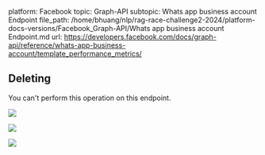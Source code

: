 platform: Facebook
topic: Graph-API
subtopic: Whats app business account Endpoint
file_path: /home/bhuang/nlp/rag-race-challenge2-2024/platform-docs-versions/Facebook_Graph-API/Whats app business account Endpoint.md
url: https://developers.facebook.com/docs/graph-api/reference/whats-app-business-account/template_performance_metrics/

## Deleting

You can't perform this operation on this endpoint.

![](https://www.facebook.com/tr?id=675141479195042&ev=PageView&noscript=1)

![](https://www.facebook.com/tr?id=574561515946252&ev=PageView&noscript=1)

![](https://www.facebook.com/tr?id=1754628768090156&ev=PageView&noscript=1)